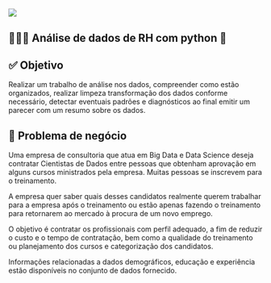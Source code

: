 # ![]([https://drive.google.com/file/d/194Gni68yCXV1ogdOU0E49QuPXNTV_JCR/view?usp=sharing](https://drive.google.com/file/d/194Gni68yCXV1ogdOU0E49QuPXNTV_JCR/view?usp=sharing))

## **🧑🏽‍💼 Análise de dados de RH com python 🐍**

## ✅ **Objetivo**

Realizar um trabalho de análise nos dados, compreender como estão organizados, realizar limpeza transformação dos dados conforme necessário, detectar eventuais padrões e diagnósticos ao final emitir um parecer com um resumo sobre os dados.

## 🚨 **Problema de negócio**

Uma empresa de consultoria que atua em Big Data e Data Science deseja contratar Cientistas de Dados entre pessoas que obtenham aprovação em alguns cursos ministrados pela empresa. Muitas pessoas se inscrevem para o treinamento.

A empresa quer saber quais desses candidatos realmente querem trabalhar para a empresa após o treinamento ou estão apenas fazendo o treinamento para retornarem ao mercado à procura de um novo emprego.

O objetivo é contratar os profissionais com perfil adequado, a fim de reduzir o custo e o tempo de contratação, bem como a qualidade do treinamento ou planejamento dos cursos e categorização dos candidatos.

Informações relacionadas a dados demográficos, educação e experiência estão disponíveis no conjunto de dados fornecido.
